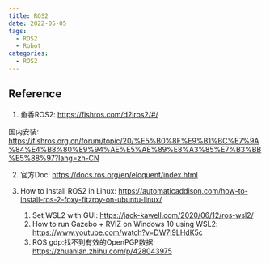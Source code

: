```yaml
---
title: ROS2
date: 2022-05-05
tags:
  - ROS2
  - Robot
categories:
  - ROS2
---
```


## Reference
1. 鱼香ROS2: <https://fishros.com/d2lros2/#/>

国内安装: <https://fishros.org.cn/forum/topic/20/%E5%B0%8F%E9%B1%BC%E7%9A%84%E4%B8%80%E9%94%AE%E5%AE%89%E8%A3%85%E7%B3%BB%E5%88%97?lang=zh-CN>

2. 官方Doc: <https://docs.ros.org/en/eloquent/index.html>

3. How to Install ROS2 in Linux: <https://automaticaddison.com/how-to-install-ros-2-foxy-fitzroy-on-ubuntu-linux/>
    1. Set WSL2 with GUI: <https://jack-kawell.com/2020/06/12/ros-wsl2/>
    2. How to run Gazebo + RVIZ on Windows 10 using WSL2: <https://www.youtube.com/watch?v=DW7l9LHdK5c>
    3. ROS gdp:找不到有效的OpenPGP数据: <https://zhuanlan.zhihu.com/p/428043975>